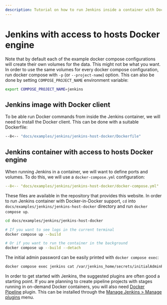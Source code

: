 ```yaml
---
description: Tutorial on how to run Jenkins inside a container with Docker client that controls host machines Docker engine using a socket.
---
```


# Jenkins with access to hosts Docker engine

Note that by default each of the example docker compose configurations will create their own volumes for the data. This might not be what you want. In order to use the same volumes for every docker compose configuration, run docker compose with `-p` (or `--project-name`) option. This can also be done by setting `COMPOSE_PROJECT_NAME` environment variable:

```sh
export COMPOSE_PROJECT_NAME=jenkins
```

## Jenkins image with Docker client

To be able run Docker commands from inside the Jenkins container, we will need to install the Docker client. This can be done with a suitable Dockerfile:

```Dockerfile title="Dockerfile"
--8<-- "docs/examples/jenkins/jenkins-host-docker/Dockerfile"
```

## Jenkins container with access to hosts Docker engine

When running Jenkins in a container, we will want to define ports and volumes. To do this, we will use a `docker-compose.yml` configuration:

```yaml title="docker-compose.yml"
--8<-- "docs/examples/jenkins/jenkins-host-docker/docker-compose.yml"
```

These files are available in the repository that provides this website. In order to run Jenkins container with Docker-in-Docker support, `cd` into `docs/examples/jenkins/jenkins-host-docker` directory and run `docker compose up`.

```sh
cd docs/examples/jenkins/jenkins-host-docker

# If you want to see logs in the current terminal
docker compose up --build

# Or if you want to run the container in the background
docker compose up --build --detach
```

The initial admin password can be easily printed with `docker compose exec`:

```sh
docker compose exec jenkins cat /var/jenkins_home/secrets/initialAdminPassword
```

In order to get started with Jenkins, the suggested plugins are often good a starting point. If you are planning to create pipeline projects with stages running in on-demand Docker containers, you will also need [Docker Pipeline](https://plugins.jenkins.io/docker-workflow/) plugin. This can be installed through the [Manage Jenkins > Manage plugins](http://localhost:8080/pluginManager/available) menu.
